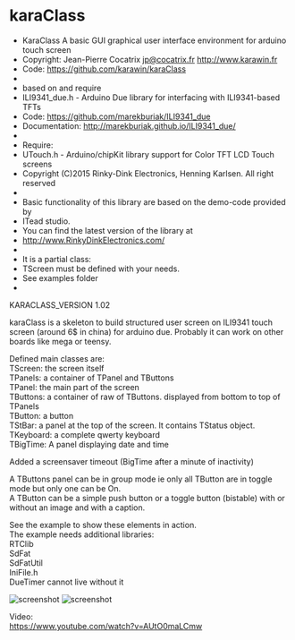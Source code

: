 # karaClass

 *  KaraClass A basic GUI graphical user interface environment for arduino touch screen 
 * Copyright: Jean-Pierre Cocatrix jp@cocatrix.fr http://www.karawin.fr
 * Code: https://github.com/karawin/karaClass
 * 
 * based on and require
 * ILI9341_due.h - Arduino Due library for interfacing with ILI9341-based TFTs
 * Code: https://github.com/marekburiak/ILI9341_due
 * Documentation: http://marekburiak.github.io/ILI9341_due/
 * 
 * Require: 
 *  UTouch.h - Arduino/chipKit library support for Color TFT LCD Touch screens 
 *  Copyright (C)2015 Rinky-Dink Electronics, Henning Karlsen. All right reserved
 *
 * Basic functionality of this library are based on the demo-code provided by  
 *  ITead studio.
 * You can find the latest version of the library at 
 * http://www.RinkyDinkElectronics.com/
 * 
 * It is a partial class:
 * TScreen must be defined with your needs.
 * See examples folder
 * 

 KARACLASS_VERSION 1.02
 
 
 karaClass is a skeleton to build structured user screen on ILI9341 touch screen (around 6$ in china) for arduino due.
 Probably it can work on other boards like mega or teensy.<br/>
 
 Defined main classes are:<br/>
 TScreen: the screen itself<br/>
 TPanels: a container of TPanel and TButtons<br/>
 TPanel:  the main part of the screen<br/>
 TButtons: a container of raw of TButtons.  displayed from bottom to top of TPanels<br/>
 TButton: a button<br/>
 TStBar: a panel at the top of the screen. It contains TStatus object.<br/>
 TKeyboard: a complete qwerty keyboard<br/>
 TBigTime: A panel displaying date and time
 
 Added a screensaver timeout (BigTime after a minute of inactivity)
 
 A TButtons panel can be in group mode ie only all TButton are in toggle mode but only one can be On.<br/>
 A TButton can be a simple push button or a toggle button (bistable) with or without an image and with a caption.<br/>
 
 See the example to show these elements in action.<br/>
 The example needs additional libraries:<br/>
 RTClib<br/>
 SdFat<br/>
 SdFatUtil<br/>
 IniFile.h<br/>
 DueTimer cannot live without it <br/>

<img src="https://github.com/karawin/karaClass/blob/master/IMG_20160305_180548.jpg" alt="screenshot" border=0> 
<img src="https://github.com/karawin/karaClass/blob/master/IMG_20160305.jpg" alt="screenshot" border=0> 

Video:<br/>
https://www.youtube.com/watch?v=AUtO0maLCmw



